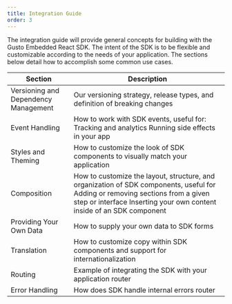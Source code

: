 ```yaml
---
title: Integration Guide
order: 3
---
```


The integration guide will provide general concepts for building with the Gusto Embedded React SDK. The intent of the SDK is to be flexible and customizable according to the needs of your application. The sections below detail how to accomplish some common use cases.

| Section                              | Description                                                                                                                                                                                             |
| ------------------------------------ | ------------------------------------------------------------------------------------------------------------------------------------------------------------------------------------------------------- |
| Versioning and Dependency Management | Our versioning strategy, release types, and definition of breaking changes                                                                                                                              |
| Event Handling                       | How to work with SDK events, useful for: Tracking and analytics Running side effects in your app                                                                                                        |
| Styles and Theming                   | How to customize the look of SDK components to visually match your application                                                                                                                          |
| Composition                          | How to customize the layout, structure, and organization of SDK components, useful for Adding or removing sections from a given step or interface Inserting your own content inside of an SDK component |
| Providing Your Own Data              | How to supply your own data to SDK forms                                                                                                                                                                |
| Translation                          | How to customize copy within SDK components and support for internationalization                                                                                                                        |
| Routing                              | Example of integrating the SDK with your application router                                                                                                                                             |
| Error Handling                       | How does SDK handle internal errors router                                                                                                                                                              |
